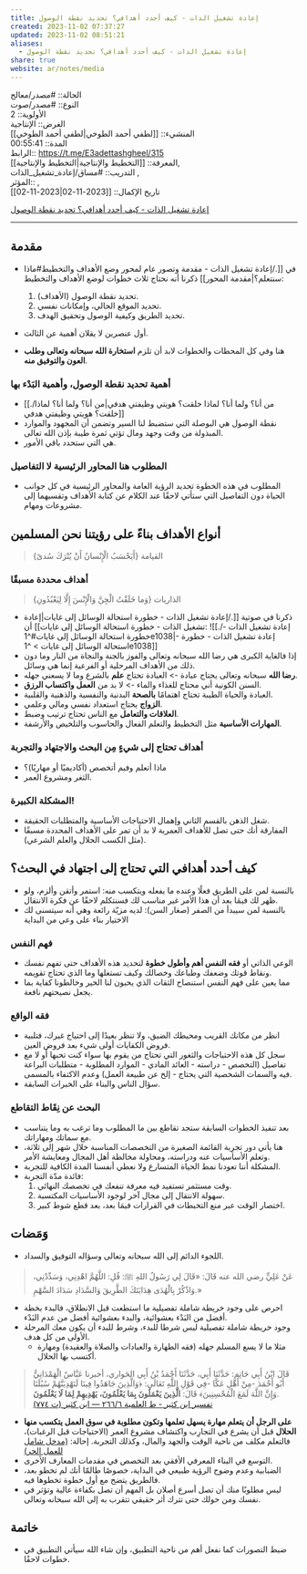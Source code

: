 ```yaml
---
title: إعادة تشغيل الذات - كيف أحدد أهدافي؟ تحديد نقطة الوصول
created: 2023-11-02 07:37:27
updated: 2023-11-02 08:51:21
aliases:
  - إعادة تشغيل الذات - كيف أحدد أهدافي؟ تحديد نقطة الوصول
share: true
website: ar/notes/media
---
```


الحالة:: #مصدر/معالج  
النوع:: #مصدر/صوت  
اﻷولوية:: 2  
الغرض:: الإنتاجية  
المنشيء:: [[لطفي أحمد الطوخي|لطفي أحمد الطوخي]]  
المدة:: 00:55:41  
الرابط:: <https://t.me/E3adettashgheel/315>  
المعرفة:: [[التخطيط واﻹنتاجية|التخطيط واﻹنتاجية]],  
التدريب:: #مساق/إعادة_تشغيل_الذات ,  
المؤثر:: ,  
تاريخ اﻹكمال:: [[2023-11-02|2023-11-02]]

[إعادة تشغيل الذات - كيف أحدد أهدافي؟ تحديد نقطة الوصول](https://t.me/E3adettashgheel/315)

---

## مقدمة

- في [[./إعادة تشغيل الذات - مقدمة وتصور عام لمحور وضع الأهداف والتخطيط#ماذا سنتعلم؟|مقدمة المحور]] ذكرنا أنه نحتاج ثلاث خطوات لوضع الأهداف والتخطيط:
	1. تحديد نقطة الوصول (الأهداف).
	2. تحديد الموقع الحالي، وإمكانات نفسي.
	3. تحديد الطريق وكيفية الوصول وتحقيق الهدف.

- أول عنصرين لا يقلان أهمية عن الثالث.
- هنا وفي كل المحطات والخطوات لابد أن تلزم **استخارة الله سبحانه وتعالى وطلب العون والتوفيق منه**.

### أهمية تحديد نقطة الوصول، وأهمية البَدْء بها

- [[./من أنا؟ ولما أنا؟ لماذا خلقت؟ هويتي وظيفتي هدفي|من أنا؟ ولما أنا؟ لماذا خلقت؟ هويتي وظيفتي هدفي]]
- نقطة الوصول هي البوصلة التي ستضبط لنا السير وتضمن أن المجهود والموارد المبذولة من وقت وجهد ومال تؤتي ثمرة طيبة بإذن الله تعالى.
- هي التي ستحدد باقي الأمور.

### المطلوب هنا المحاور الرئيسية لا التفاصيل

- المطلوب في هذه الخطوة تحديد الرؤية العامة والمحاور الرئيسية في كل جوانب الحياة دون التفاصيل التي ستأتي لاحقًا عند الكلام عن كتابة الأهداف وتقسيهما إلى مشروعات ومهام.

## أنواع الأهداف بناءً على رؤيتنا نحن المسلمين

> {أَيَحْسَبُ الْإِنْسانُ أَنْ يُتْرَكَ سُدىً} القيامة

### أهداف محددة مسبقًا

> {وَما خَلَقْتُ الْجِنَّ وَالْإِنْسَ إِلَّا لِيَعْبُدُونِ} الذاريات
- ذكرنا في صوتية [[./إعادة تشغيل الذات - خطورة استحالة الوسائل إلى غايات|إعادة تشغيل الذات - خطورة استحالة الوسائل إلى غايات]] أن: ![[./إعادة تشغيل الذات - خطورة استحالة الوسائل إلى غايات#^1e1038|- إعادة تشغيل الذات - خطورة استحالة الوسائل إلى غايات > ^1e1038]]
- إذا فالغاية الكبرى هي رضا الله سبحانه وتعالى والفوز بالجنة والنجاة من النار وما دون ذلك من الأهداف المرحلية أو الفرعية إنما هي وسائل.
- **رضا الله** سبحانه وتعالى يحتاج عبادة -> العبادة تحتاج **علم** بالشرع وما لا يسعني جهله.
- السنن الكونية أني محتاج للغذاء والماء -> لا بد من **العمل واكتساب الرزق**.
- العبادة والحياة الطيبة تحتاج اهتمامًا **بالصحة** البدنية والنفسية والذهنية والقلبية.
- **الزواج** يحتاج استعداد نفسي ومالي وعلمي.
- **العلاقات والتعامل** مع الناس تحتاج ترتيب وضبط.
- **المهارات الأساسية** مثل التخطيط والتعلم الفعال والحاسوب والتلخيص والأرشفة.

### أهداف تحتاج إلى شيءٍ مِن البحث والاجتهاد والتجربة

- ماذا أتعلم وفيم أتخصص (أكاديميًا أو مهاريًا)؟
- الثغر ومشروع العمر.

### المشكلة الكبيرة!

- شغل الذهن بالقسم الثاني وإهمال الاحتياجات الأساسية والمتطلبات الحقيقة.
- المفارقة أنك حتى تصل للأهداف العمرية لا بد أن تمر على الأهداف المحددة مسبقًا (مثل الكسب الحلال والعلم الشرعي).

## كيف أحدد أهدافي التي تحتاج إلى اجتهاد في البحث؟

- بالنسبة لمن على الطريق فعلًا وعنده ما يفعله ويتكسب منه: استمر وأتقن وألزم، ولو ظهر لك فيمَا بعد أن هذا الأمر غير مناسب لك فسنتكلم لاحقًا عن فكرة الانتقال.
- بالنسبة لمن سيبدأ من الصفر (صغار السن): لديه مزيّة رائعة وهي أنه سيتسنى لك الاختيار بناء على وعي من البداية

### فهم النفس

- الوعي الذاتي أو **فقه النفس أهم وأطول خطوة** لتحديد هذه الأهداف حتى تفهم نفسك ونقاط قوتك وضعفك وطباعك وخصالك وكيف تستغلها وما الذي تحتاج تقويمه.
- مما يعين على فهم النفس استنصاح الثقات الذي يحبون لنا الخير وخالطونا كفاية بما يجعل نصيحتهم نافعة.

### فقه الواقع

- انظر من مكانك القريب ومحيطك الضيق، ولا تنظر بعيدًا إلى احتياج غيرك، فتلبية فروض الكفايات أولى شيء بعد فروض العين.
- سجل كل هذه الاحتياجات والثغور التي تحتاج من يقوم بها سواء كنت تحبها أو لا مع تفاصيل (التخصص - دراسته - العائد المادي - الموارد المطلوبة - متطلبات البراعة فيه والسمات الشخصية التي يحتاج - إلخ عن طبيعة العمل) وعدم الاكتفاء بالمسمى.
- سؤال الناس والبناء على الخبرات السابقة.

### البحث عن نِقَاط التقاطع

- بعد تنفيذ الخطوات السابقة ستجد تقاطع بين ما المطلوب وما ترغب به وما يتناسب مع سماتك ومهاراتك.
- هنا يأتي دور تجرِبة القائمة الصغيرة من التخصصات المناسبة خلال شهر إلى ثلاثة، وتعلم الأساسيات عنه ودراسته، ومحاولة مخالطة أهل المجال ومعايشة الأمر.
- المشكلة أننا تعودنا نمط الحياة المتسارع ولا نعطي أنفسنا المدة الكافية للتجربة.
- فائدة مدّة التجربة:
	1. وقت مستثمر تستفيد فيه معرفة تنفعك في تخصصك النهائي.
	2. سهولة الانتقال إلى مجال آخر لوجود اﻷساسيات المكتسبة.
	3. اختصار الوقت عبر منع التخبطات في القرارات فيمَا بعد، بعد قطع شوط كبير.

## وَمَضات

- اللجوء الدائم إلى الله سبحانه وتعالى وسؤاله التوفيق والسداد.

> عَنْ عَلِيٍّ رضي الله عنه قَالَ: «قَالَ لِي رَسُولُ اللهِ ﷺ: قُلِ: اللَّهُمَّ اهْدِنِي، وَسَدِّدْنِي، وَاذْكُرْ بِالْهُدَى هِدَايَتَكَ الطَّرِيقَ وَالسَّدَادِ سَدَادَ السَّهْمِ.»

- احرص على وجود خريطة شاملة تفصيلية ما استطعت قبل الانطلاق، فالبدء بخطة أفضل من البَدْء بعشوائية، والبدء بعشوائية أفضل من عدم البَدْء.
- وجود خريطة شاملة تفصيلية ليس شرطا للبدء، وشرط للبدء أن يكون معك المرحلة الأولى من كل هدف.
	- مثلا ما لا يسع المسلم جهله (فقه الطهارة والعبادات والصلاة والعقيدة) ومهارة أكتسب بها الحلال.

> قَالَ ابْنُ أَبِي حَاتِمٍ: حَدَّثَنَا أَبِي، حَدَّثَنَا أَحْمَدُ بْنُ أَبِي الحَواري، أخبرنا عَبَّاسٌ الْهَمْدَانِيُّ أَبُو أَحْمَدَ -مِنْ أَهْلِ عَكَّا -فِي قَوْلِ اللَّهِ تَعَالَى: ﴿وَالَّذِينَ جَاهَدُوا فِينَا لَنَهْدِيَنَّهُمْ سُبُلَنَا وَإِنَّ اللَّهَ لَمَعَ الْمُحْسِنِينَ﴾ قَالَ: **الَّذِينَ يَعْمَلُونَ بِمَا يَعْلَمُونَ، يَهْدِيهِمْ لِمَا لَا يَعْلَمُونَ**.  
> [تفسير ابن كثير - ط العلمية ٦/‏٢٦٦ — ابن كثير (ت ٧٧٤)](https://app.turath.io/book/23604?page=2758)

- **على الرجل أن يتعلم مهارة يسهل تعلمها وتكون مطلوبة في سوق العمل يتكسب منها الحلال** قبل أن يشرع في التجارِب واكتشاف مشروع العمر (الاحتياجات قبل الرغبات)، فالتعلم مكلف من ناحية الوقت والجهد والمال، وكذلك التجربة. إحالة: [(مدخل شامل للعمل الحر)](https://t.me/LotfiELtokhi/344)
- التوسع في البناء المعرفي الأفقي بعد التخصص في مقدمات المعارف اﻷخرى.
- الضبابية وعدم وضوح الرؤية طبيعي في البداية، خصوصًا طالمّا أنك لم تخطو بعد، فالطريق يتضح مع أول خطوة تخطوها فيه.
- ليس مطلوبًا منك أن تصل أسرع أصلان بل المهم أن تصل بكفاءة عالية وتؤثر في نفسك ومن حولك حتى تترك أثر حقيقي تتقرب به إلى الله سبحانه وتعالى.

## خاتمة

- ضبط التصورات كما نفعل أهم من ناحية التطبيق، وإن شاء الله سيأتي التطبيق في خطوات لاحقًا.
